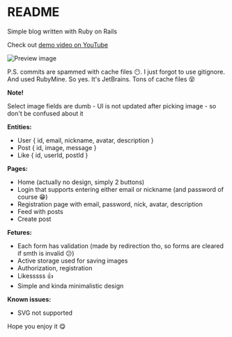 # README

Simple blog written with Ruby on Rails

Check out [demo video on YouTube](https://youtu.be/z0W84ZOGJkY) 

![Preview image](https://i.ibb.co/hCW8dmf/image.png)

P.S. commits are spammed with cache files :no_mouth:. I just forgot to use gitignore. And used RubyMine. So yes. It's JetBrains. Tons of cache files :dizzy_face:

**Note!**

Select image fields are dumb - UI is not updated after picking image - so don't be confused about it  

**Entities:**

* User { id, email, nickname, avatar, description }
* Post { id, image, message }
* Like { id, userId, postId }

**Pages:**

* Home (actually no design, simply 2 buttons)
* Login that supports entering either email or nickname (and password of course :grin:)
* Registration page with email, password, nick, avatar, description
* Feed with posts
* Create post

**Fetures:**

* Each form has validation (made by redirection tho, so forms are cleared if smth is invalid :confused:)
* Active storage used for saving images
* Authorization, registration
* Likesssss :+1:
* Simple and kinda minimalistic design

**Known issues:**

* SVG not supported

Hope you enjoy it :yum:
